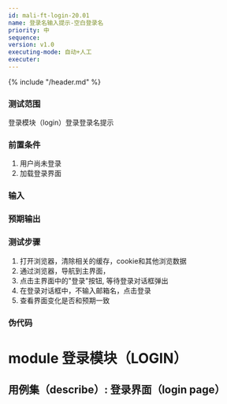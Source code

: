 ```yaml
---
id: mali-ft-login-20.01
name: 登录名输入提示-空白登录名
priority: 中
sequence: 
version: v1.0
executing-mode: 自动+人工
executer:  
---
```


{% include "/header.md" %}

### 测试范围
  登录模块（login）登录登录名提示

### 前置条件
1.  用户尚未登录
2. 加载登录界面

### 输入


### 预期输出


### 测试步骤
  1. 打开浏览器，清除相关的缓存，cookie和其他浏览数据
  2. 通过浏览器，导航到主界面，
  3. 点击主界面中的"登录"按钮, 等待登录对话框弹出
  4. 在登录对话框中，不输入邮箱名，点击登录
  6. 查看界面变化是否和预期一致




### 伪代码

# module 登录模块（LOGIN）
## 用例集（describe）:  登录界面（login page）
